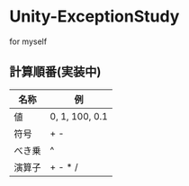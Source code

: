 # Unity-ExceptionStudy
for myself

## 計算順番(実装中)

|名称  |例                |
| ---- | ----             |
| 値   |  0, 1, 100, 0.1  |
|符号  |  + -             |
|べき乗|^                 |
|演算子|+ - * /           |

